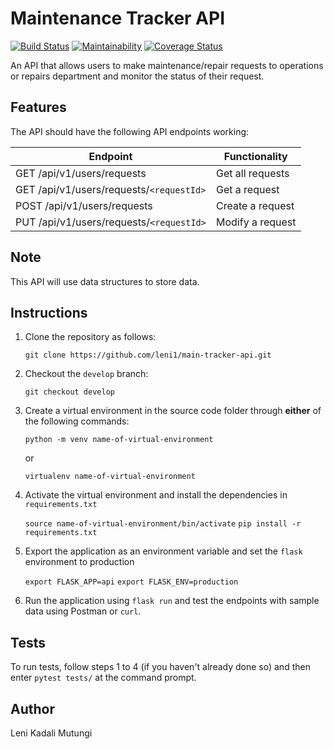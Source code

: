 # Maintenance Tracker API
[![Build Status](https://travis-ci.org/leni1/main-tracker-api.svg?branch=develop)](https://travis-ci.org/leni1/main-tracker-api/)
[![Maintainability](https://api.codeclimate.com/v1/badges/7b26ed0f64d520f1360f/maintainability)](https://codeclimate.com/github/leni1/main-tracker-api/maintainability)
[![Coverage Status](https://coveralls.io/repos/github/leni1/main-tracker-api/badge.svg?branch=develop)](https://coveralls.io/github/leni1/main-tracker-api?branch=develop)

An API that allows users to make maintenance/repair requests to operations or repairs department and monitor the status of their request.

## Features
The API should have the following API endpoints working:

Endpoint | Functionality
-------- | -------------
GET /api/v1/users/requests | Get all requests
GET /api/v1/users/requests/`<requestId>` | Get a request
POST /api/v1/users/requests | Create a request
PUT /api/v1/users/requests/`<requestId>` | Modify a request

## Note
This API will use data structures to store data.

## Instructions

1. Clone the repository as follows:

    `git clone https://github.com/leni1/main-tracker-api.git`

2. Checkout the `develop` branch:

    `git checkout develop`

3. Create a virtual environment in the source code folder through **either** of the following commands:

    `python -m venv name-of-virtual-environment`

    or

    `virtualenv name-of-virtual-environment`

4. Activate the virtual environment and install the dependencies in `requirements.txt`

    `source name-of-virtual-environment/bin/activate`
    `pip install -r requirements.txt`

5. Export the application as an environment variable and set the `flask` environment to production

    `export FLASK_APP=api`
    `export FLASK_ENV=production`

6. Run the application using `flask run` and test the endpoints with sample data using Postman or `curl`.

## Tests
To run tests, follow steps 1 to 4 (if you haven't already done so) and then enter `pytest tests/` at the command prompt.

## Author

Leni Kadali Mutungi
